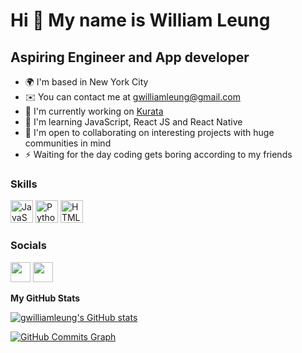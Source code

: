 Hi 👋 My name is William Leung
==============================

Aspiring Engineer and App developer
-----------------------------------

* 🌍  I'm based in New York City
* ✉️  You can contact me at [gwilliamleung@gmail.com](mailto:gwilliamleung@gmail.com)
* 🚀  I'm currently working on [Kurata](http://github.com/gwilliamleung/Karuta)
* 🧠  I'm learning JavaScript, React JS and React Native
* 🤝  I'm open to collaborating on interesting projects with huge communities in mind
* ⚡  Waiting for the day coding gets boring according to my friends

### Skills

<p align="left">
<a href="https://developer.mozilla.org/en-US/docs/Web/JavaScript" target="_blank" rel="noreferrer"><img src="https://raw.githubusercontent.com/danielcranney/readme-generator/main/public/icons/skills/javascript-colored.svg" width="36" height="36" alt="JavaScript" /></a>
<a href="https://www.python.org/" target="_blank" rel="noreferrer"><img src="https://raw.githubusercontent.com/danielcranney/readme-generator/main/public/icons/skills/python-colored.svg" width="36" height="36" alt="Python" /></a>
<a href="https://developer.mozilla.org/en-US/docs/Glossary/HTML5" target="_blank" rel="noreferrer"><img src="https://raw.githubusercontent.com/danielcranney/readme-generator/main/public/icons/skills/html5-colored.svg" width="36" height="36" alt="HTML5" /></a>
</p>

### Socials

<p align="left"> <a href="https://www.github.com/gwilliamleung" target="_blank" rel="noreferrer"><img src="https://raw.githubusercontent.com/danielcranney/readme-generator/main/public/icons/socials/github.svg" width="32" height="32" /></a> <a href="https://www.linkedin.com/in/william-leung-596090178" target="_blank" rel="noreferrer"><img src="https://raw.githubusercontent.com/danielcranney/readme-generator/main/public/icons/socials/linkedin.svg" width="32" height="32" /></a></p>

<b>My GitHub Stats</b>

<a href="http://www.github.com/gwilliamleung"><img src="https://github-readme-stats.vercel.app/api?username=gwilliamleung&show_icons=true&hide=&count_private=true&title_color=0891b2&text_color=ffffff&icon_color=0891b2&bg_color=1c1917&hide_border=true&show_icons=true" alt="gwilliamleung's GitHub stats" /></a>

<a href="http://www.github.com/gwilliamleung"><img src="https://activity-graph.herokuapp.com/graph?username=gwilliamleung&bg_color=1c1917&color=ffffff&line=0891b2&point=ffffff&area_color=1c1917&area=true&hide_border=true&custom_title=GitHub%20Commits%20Graph" alt="GitHub Commits Graph" /></a>
